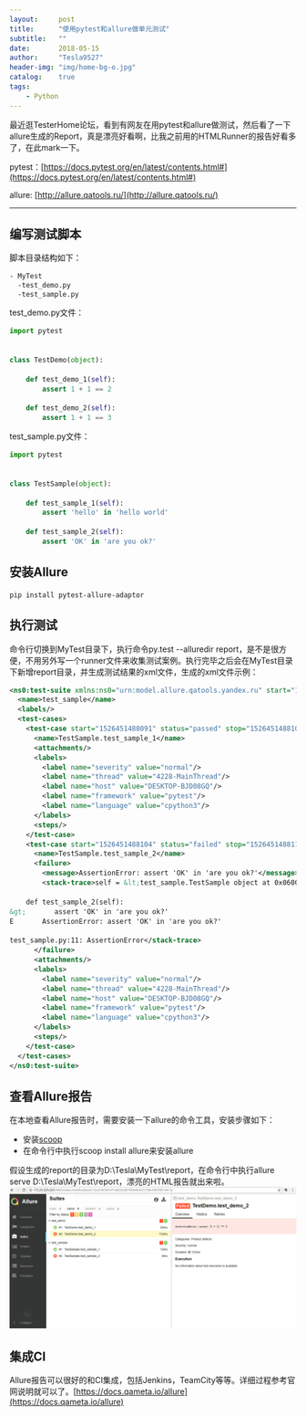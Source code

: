 ```yaml
---
layout:     post
title:      "使用pytest和allure做单元测试"
subtitle:   ""
date:       2018-05-15
author:     "Tesla9527"
header-img: "img/home-bg-o.jpg"
catalog:    true
tags:
    - Python
---
```

最近逛TesterHome论坛，看到有网友在用pytest和allure做测试，然后看了一下allure生成的Report，真是漂亮好看啊，比我之前用的HTMLRunner的报告好看多了，在此mark一下。

pytest：[https://docs.pytest.org/en/latest/contents.html#](https://docs.pytest.org/en/latest/contents.html#)

allure: [http://allure.qatools.ru/](http://allure.qatools.ru/)

---

## 编写测试脚本

脚本目录结构如下：
```
- MyTest
  -test_demo.py
  -test_sample.py
```

test_demo.py文件：

```python
import pytest


class TestDemo(object):

    def test_demo_1(self):
        assert 1 + 1 == 2

    def test_demo_2(self):
        assert 1 + 1 == 3
```

test_sample.py文件：

```python
import pytest


class TestSample(object):

    def test_sample_1(self):
        assert 'hello' in 'hello world'

    def test_sample_2(self):
        assert 'OK' in 'are you ok?'
```

## 安装Allure

```
pip install pytest-allure-adaptor
```

## 执行测试
命令行切换到MyTest目录下，执行命令py.test --alluredir report，是不是很方便，不用另外写一个runner文件来收集测试案例。执行完毕之后会在MyTest目录下新增report目录，并生成测试结果的xml文件，生成的xml文件示例：

```xml
<ns0:test-suite xmlns:ns0="urn:model.allure.qatools.yandex.ru" start="1526451488091" stop="1526451488112">
  <name>test_sample</name>
  <labels/>
  <test-cases>
    <test-case start="1526451488091" status="passed" stop="1526451488103">
      <name>TestSample.test_sample_1</name>
      <attachments/>
      <labels>
        <label name="severity" value="normal"/>
        <label name="thread" value="4228-MainThread"/>
        <label name="host" value="DESKTOP-BJD08GQ"/>
        <label name="framework" value="pytest"/>
        <label name="language" value="cpython3"/>
      </labels>
      <steps/>
    </test-case>
    <test-case start="1526451488104" status="failed" stop="1526451488112">
      <name>TestSample.test_sample_2</name>
      <failure>
        <message>AssertionError: assert 'OK' in 'are you ok?'</message>
        <stack-trace>self = &lt;test_sample.TestSample object at 0x06003D30&gt;

    def test_sample_2(self):
&gt;       assert 'OK' in 'are you ok?'
E       AssertionError: assert 'OK' in 'are you ok?'

test_sample.py:11: AssertionError</stack-trace>
      </failure>
      <attachments/>
      <labels>
        <label name="severity" value="normal"/>
        <label name="thread" value="4228-MainThread"/>
        <label name="host" value="DESKTOP-BJD08GQ"/>
        <label name="framework" value="pytest"/>
        <label name="language" value="cpython3"/>
      </labels>
      <steps/>
    </test-case>
  </test-cases>
</ns0:test-suite>
```

## 查看Allure报告
在本地查看Allure报告时，需要安装一下allure的命令工具，安装步骤如下：

* 安装[scoop](http://scoop.sh/)
* 在命令行中执行scoop install allure来安装allure

假设生成的report的目录为D:\Tesla\MyTest\report，在命令行中执行allure serve D:\Tesla\MyTest\report，漂亮的HTML报告就出来啦。
![img](/img/in-post/pytest-allure/allure_report.png)

## 集成CI
Allure报告可以很好的和CI集成，包括Jenkins，TeamCity等等。详细过程参考官网说明就可以了。[https://docs.qameta.io/allure](https://docs.qameta.io/allure)

